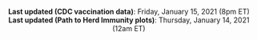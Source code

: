 <p align="center">
  <b>Last updated (CDC vaccination data)</b>: Friday, January 15, 2021 (8pm ET)<br>
  <b>Last updated (Path to Herd Immunity plots)</b>: Thursday, January 14, 2021 (12am ET)
</p>
